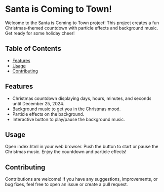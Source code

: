 # Santa is Coming to Town!

Welcome to the Santa is Coming to Town project! This project creates a fun Christmas-themed countdown with particle effects and background music. Get ready for some holiday cheer!

## Table of Contents
- [Features](#features)
- [Usage](#usage)
- [Contributing](#contributing)

## Features
- Christmas countdown displaying days, hours, minutes, and seconds until December 25, 2024.
- Background music to get you in the Christmas mood.
- Particle effects on the background.
- Interactive button to play/pause the background music.

## Usage
Open index.html in your web browser.
Push the button to start or pause the Christmas music.
Enjoy the countdown and particle effects!

## Contributing
Contributions are welcome! If you have any suggestions, improvements, or bug fixes, feel free to open an issue or create a pull request.
